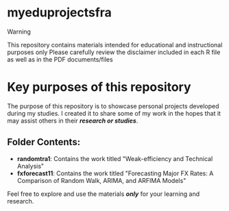 # myeduprojectsfra

> [!WARNING]
> This repository contains materials intended for educational and instructional purposes only
> Please carefully review the disclaimer included in each R file as well as in the PDF documents/files


# Key purposes of this repository 
The purpose of this repository is to showcase personal projects developed during my studies. I created it to share some of my work in the hopes that it may assist others in their ***research or studies***.

## Folder Contents:

- **randomtra1**: Contains the work titled "Weak-efficiency and Technical Analysis"
- **fxforecast11**: Contains the work titled "Forecasting Major FX Rates: A Comparison of Random Walk, ARIMA, and ARFIMA Models"

Feel free to explore and use the materials ***only*** for your learning and research.

